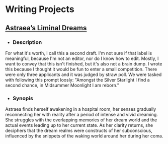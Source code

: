 # Writing Projects

## [Astraea’s Liminal Dreams](Astraeas+Liminal+Dreams.html)

- ### Description

For what it's worth, I call this a second draft. I'm not sure if that label is meaningful, because I'm not an editor, nor do I know how to edit. Mostly, I want to convey that this isn't finished, but it's also not a brain dump. I wrote this because I thought it would be fun to enter a small competition. There were only three applicants and it was judged by straw poll. We were tasked with following this prompt loosly: "Amongst the Silver Starlight I find a second chance, in Midsummer Moonlight I am reborn."

- ### Synopis

Astraea finds herself awakening in a hospital room, her senses gradually reconnecting her with reality after a period of intense and vivid dreaming. She struggles with the overlapping memories of her dream world and the actual events leading up to her current state. As her clarity returns, she deciphers that the dream realms were constructs of her subconscious, influenced by the snippets of the waking world around her during her coma.
